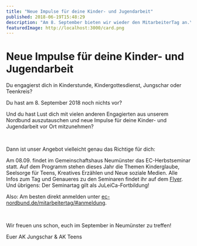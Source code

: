 ```yaml
---
title: "Neue Impulse für deine Kinder- und Jugendarbeit"
published: 2018-06-19T15:48:29
description: "Am 8. September bieten wir wieder den MitarbeiterTag an.\n\n#MitarbeiterTag #Herbstseminar #meinEC #WirSindDerNordbund"
featuredImage: http://localhost:3000/card.png
---
```


# Neue Impulse für deine Kinder- und Jugendarbeit

<p>Du engagierst dich in Kinderstunde, Kindergottesdienst, Jungschar oder Teenkreis?</p>
<p>Du hast am 8. September 2018 noch nichts vor?</p>
<p>Und du hast Lust dich mit vielen anderen Engagierten aus unserem Nordbund auszutauschen und neue Impulse für deine Kinder- und Jugendarbeit vor Ort mitzunehmen?</p>
<p>&nbsp;</p>
<p>Dann ist unser Angebot vielleicht genau das Richtige für dich:</p>
<p>Am 08.09. findet im Gemeinschaftshaus Neumünster das EC-Herbstseminar statt. Auf dem Programm stehen dieses Jahr die Themen Kinderglaube, Seelsorge für Teens, Kreatives Erzählen und Neue soziale Medien. Alle Infos zum Tag und Genaueres zu den Seminaren findet ihr auf dem <a href="https://www.ec-nordbund.de/wp-content/uploads/Flyer_Herbstseminar_2018-.pdf" target="_blank" rel="noopener">Flyer</a>. Und übrigens: Der Seminartag gilt als JuLeiCa-Fortbildung!</p>
<p>Also: Am besten direkt anmelden unter <a href="https://www.ec-nordbund.de/veranstaltung/30/mitarbeitertag/#anmeldung" target="_blank" rel="noopener">ec-nordbund.de/mitarbeitertag/#anmeldung</a>.</p>
<p>&nbsp;</p>
<p>Wir freuen uns schon, euch im September in Neumünster zu treffen!</p>
<p>Euer AK Jungschar &amp; AK Teens</p>
